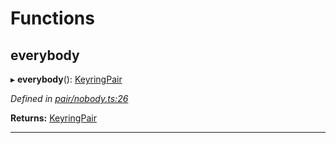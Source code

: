 

# Functions

<a id="everybody"></a>

##  everybody

▸ **everybody**(): [KeyringPair](../interfaces/_types_.keyringpair.md)

*Defined in [pair/nobody.ts:26](https://github.com/polkadot-js/common/blob/828688b/packages/keyring/src/pair/nobody.ts#L26)*

**Returns:** [KeyringPair](../interfaces/_types_.keyringpair.md)

___

